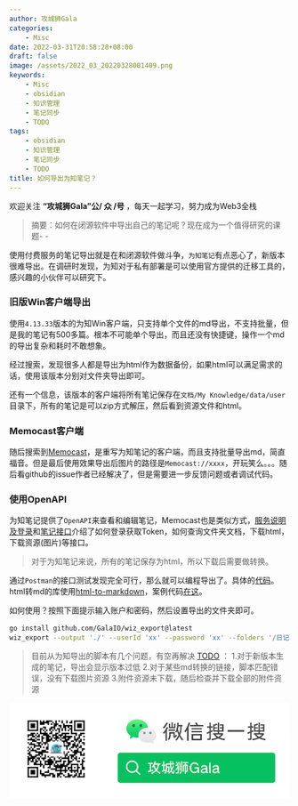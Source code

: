 ```yaml
---
author: 攻城狮Gala
categories:
    - Misc
date: 2022-03-31T20:58:28+08:00
draft: false
image: /assets/2022_03_20220328001409.png
keywords:
    - Misc
    - obsidian
    - 知识管理
    - 笔记同步
    - TODO
tags:
    - obsidian
    - 知识管理
    - 笔记同步
    - TODO
title: 如何导出为知笔记？
---
```


<!----- [obsidian](/tags/obsidian) [知识管理](/tags/知识管理) [笔记同步](/tags/笔记同步)  ----->

欢迎关注 **“攻城狮Gala”公/ 众 /号** ，每天一起学习，努力成为Web3全栈

>摘要：如何在闭源软件中导出自己的笔记呢？现在成为一个值得研究的课题- -

使用付费服务的笔记导出就是在和闭源软件做斗争，`为知笔记`有点恶心了，新版本很难导出。在调研时发现，为知对于私有部署是可以使用官方提供的迁移工具的，感兴趣的小伙伴可以研究下。

### 旧版Win客户端导出

使用`4.13.33`版本的为知Win客户端，只支持单个文件的md导出，不支持批量，但是我的笔记有500多篇。根本不可能单个导出，而且还没有快捷键，操作一个md的导出复杂和耗时不敢想象。

经过搜索，发现很多人都是导出为html作为数据备份，如果html可以满足需求的话，使用该版本分别对文件夹导出即可。

还有一个信息，该版本的客户端将所有笔记保存在`文档/My Knowledge/data/user`目录下，所有的笔记是可以zip方式解压，然后看到资源文件和html。

### Memocast客户端

随后搜索到[Memocast](https://github.com/TankNee/Memocast)，是重写为知笔记的客户端，而且支持批量导出md，简直福音。但是最后使用效果导出后图片的路径是`Memocast://xxxx`，开玩笑么。。。随后看github的issue作者已经解决了，但是需要进一步反馈问题或者调试代码。

### 使用OpenAPI

为知笔记提供了`OpenAPI`来查看和编辑笔记，Memocast也是类似方式，[服务说明及登录](https://www.wiz.cn/wapp/pages/book/bb8f0f10-48ca-11ea-b27a-ef51fb9d4bb4/700c0ba0-48cb-11ea-a61a-d3d58d67def9)和[笔记接口](https://www.wiz.cn/wapp/pages/book/bb8f0f10-48ca-11ea-b27a-ef51fb9d4bb4/475c9ef0-4e1a-11ea-8f5c-a7618da01da2)介绍了如何登录获取Token，如何查询文件夹文档，下载html，下载资源(图片)等接口。

>对于为知笔记来说，所有的笔记保存为html，所以下载后需要做转换。

通过`Postman`的接口测试发现完全可行，那么就可以编程导出了。具体的[代码](https://github.com/GalaIO/wiz_export)。html转md的库使用[html-to-markdown](https://github.com/JohannesKaufmann/html-to-markdown)，案例代码[在这](https://github.com/JohannesKaufmann/html-to-markdown/blob/master/examples/github_flavored/main.go)。

如何使用？按照下面提示输入账户和密码，然后设置导出的文件夹即可。

```bash
go install github.com/GalaIO/wiz_export@latest
wiz_export --output './' --userId 'xx' --password 'xx' --folders '/日记/,/工作/'
```

>目前从为知导出的脚本有几个问题，有空再解决 [TODO](/tags/TODO) ：
>1.对于新版本生成的笔记，导出会显示版本过低
>2.对于某些md转换的链接，脚本匹配错误，没有下载图片资源
>3.附件资源未下载，随后检查并下载全部的附件资源

![2022_03_wxsousuo.png](/assets/2022_03_wxsousuo.png)

